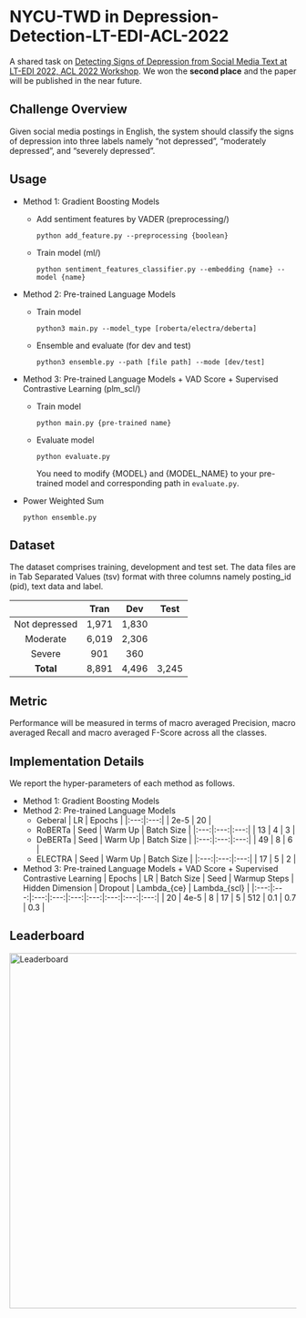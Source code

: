 # NYCU-TWD in Depression-Detection-LT-EDI-ACL-2022

A shared task on [Detecting Signs of Depression from Social Media Text at LT-EDI 2022, ACL 2022 Workshop](https://sites.google.com/view/lt-edi-2022/home?authuser=0). We won the **second place** and the paper will be published in the near future.

## Challenge Overview
Given social media postings in English, the system should classify the signs of depression into three labels namely “not depressed”, “moderately depressed”, and “severely depressed”.

## Usage
- Method 1: Gradient Boosting Models
  - Add sentiment features by VADER (preprocessing/)
    ```=bash
    python add_feature.py --preprocessing {boolean}
    ```  
  - Train model (ml/)
    ```=bash
    python sentiment_features_classifier.py --embedding {name} --model {name}
    ```  
- Method 2: Pre-trained Language Models
  - Train model
    ```=bash
    python3 main.py --model_type [roberta/electra/deberta]
    ```
  - Ensemble and evaluate (for dev and test)
    ```=bash
    python3 ensemble.py --path [file path] --mode [dev/test]
    ```
- Method 3: Pre-trained Language Models + VAD Score + Supervised Contrastive Learning (plm_scl/)
  - Train model
    ```=bash
    python main.py {pre-trained name}
    ```
  - Evaluate model
    ```=bash
    python evaluate.py
    ```
    You need to modify {MODEL} and {MODEL_NAME} to your pre-trained model and corresponding path in `evaluate.py`.
    
- Power Weighted Sum
    ```=bash
    python ensemble.py
    ```

## Dataset
The dataset comprises training, development and test set. The data files are in Tab Separated Values (tsv) format with three columns namely posting_id (pid), text data and label. 

|   | Tran | Dev | Test |
|:---:|:---:|:---:|:---:|
| Not depressed | 1,971 | 1,830 |  |
| Moderate | 6,019 | 2,306 |  |
| Severe | 901 | 360 |  |
| **Total** | 8,891 | 4,496 | 3,245 |

## Metric
Performance will be measured in terms of macro averaged Precision, macro averaged Recall and macro averaged F-Score across all the classes.

## Implementation Details
We report the hyper-parameters of each method as follows.
- Method 1: Gradient Boosting Models
- Method 2: Pre-trained Language Models
  - Geberal
    | LR | Epochs |
    |:---:|:---:|
    | 2e-5 | 20 |
  - RoBERTa
    | Seed | Warm Up | Batch Size |
    |:---:|:---:|:---:|
    | 13 | 4 | 3 |
  - DeBERTa
    | Seed | Warm Up | Batch Size |
    |:---:|:---:|:---:|
    | 49 | 8 | 6 |
  - ELECTRA
    | Seed | Warm Up | Batch Size |
    |:---:|:---:|:---:|
    | 17 | 5 | 2 |
- Method 3: Pre-trained Language Models + VAD Score + Supervised Contrastive Learning
  | Epochs | LR | Batch Size | Seed | Warmup Steps | Hidden Dimension | Dropout | Lambda_{ce} | Lambda_{scl} |
  |:---:|:---:|:---:|:---:|:---:|:---:|:---:|:---:|:---:|
  | 20 | 4e-5 | 8 | 17 | 5 | 512 | 0.1 | 0.7 | 0.3 |

## Leaderboard
<img width="624" alt="Leaderboard" src="https://user-images.githubusercontent.com/44032506/153540392-2ff8fd40-5500-4b55-9fb8-eba898babeed.png">
